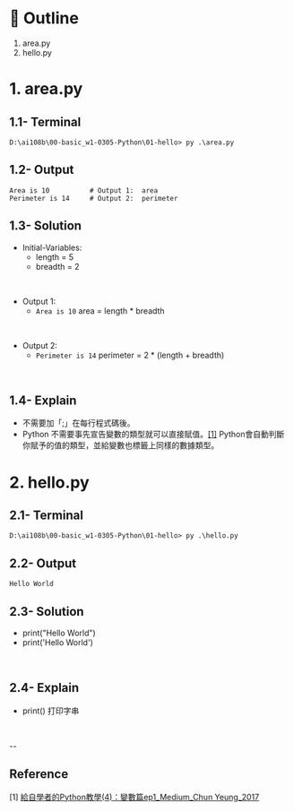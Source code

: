# :eyes: Outline
1. area.py
2. hello.py

# 1. area.py
## 1.1- Terminal
```
D:\ai108b\00-basic_w1-0305-Python\01-hello> py .\area.py
```

## 1.2- Output
```
Area is 10          # Output 1:  area
Perimeter is 14     # Output 2:  perimeter
```

## 1.3- Solution
* Initial-Variables:
  * length = 5
  * breadth = 2
<br>

* Output 1:
  * ``Area is 10``
    area = length * breadth
<br>

* Output 2:
  * ``Perimeter is 14``
    perimeter = 2 * (length + breadth)
<br>

## 1.4- Explain
* 不需要加「;」在每行程式碼後。
* Python 不需要事先宣告變數的類型就可以直接賦值。[[1]](-)
  Python會自動判斷你賦予的值的類型，並給變數也標籤上同樣的數據類型。
  

# 2. hello.py
## 2.1- Terminal
```
D:\ai108b\00-basic_w1-0305-Python\01-hello> py .\hello.py
```

## 2.2- Output
```
Hello World        
```

## 2.3- Solution
* print("Hello World")
* print('Hello World')
<br>

## 2.4- Explain
* print() 打印字串
<br>

--

## Reference
[1] [給自學者的Python教學(4)：變數篇ep1_Medium_Chun Yeung_2017](https://medium.com/@ChunYeung/給自學者的python教學-4-變數篇ep1-9ac8164aac75)
